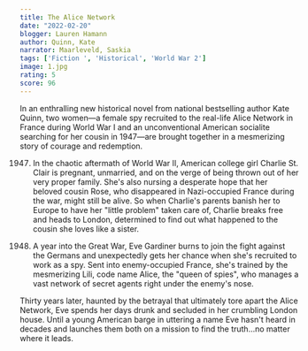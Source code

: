 ```yaml
---
title: The Alice Network
date: "2022-02-20"
blogger: Lauren Hamann
author: Quinn, Kate
narrator: Maarleveld, Saskia
tags: ['Fiction ', 'Historical', 'World War 2']
image: 1.jpg
rating: 5
score: 96
---
```



In an enthralling new historical novel from national bestselling author Kate Quinn, two women—a female spy recruited to the real-life Alice Network in France during World War I and an unconventional American socialite searching for her cousin in 1947—are brought together in a mesmerizing story of courage and redemption.

1947. In the chaotic aftermath of World War II, American college girl Charlie St. Clair is pregnant, unmarried, and on the verge of being thrown out of her very proper family. She's also nursing a desperate hope that her beloved cousin Rose, who disappeared in Nazi-occupied France during the war, might still be alive. So when Charlie's parents banish her to Europe to have her "little problem" taken care of, Charlie breaks free and heads to London, determined to find out what happened to the cousin she loves like a sister.

1915. A year into the Great War, Eve Gardiner burns to join the fight against the Germans and unexpectedly gets her chance when she's recruited to work as a spy. Sent into enemy-occupied France, she's trained by the mesmerizing Lili, code name Alice, the "queen of spies", who manages a vast network of secret agents right under the enemy's nose.

Thirty years later, haunted by the betrayal that ultimately tore apart the Alice Network, Eve spends her days drunk and secluded in her crumbling London house. Until a young American barge in uttering a name Eve hasn't heard in decades and launches them both on a mission to find the truth...no matter where it leads.